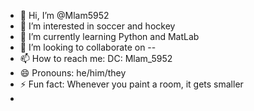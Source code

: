 - 👋 Hi, I’m @Mlam5952
- 👀 I’m interested in soccer and hockey
- 🌱 I’m currently learning Python and MatLab
- 💞️ I’m looking to collaborate on --
- 📫 How to reach me: DC: Mlam_5952
- 😄 Pronouns: he/him/they
- ⚡ Fun fact: Whenever you paint a room, it gets smaller
- 
<!---
Mlam5952/Mlam5952 is a ✨ special ✨ repository because its `README.md` (this file) appears on your GitHub profile.
You can click the Preview link to take a look at your changes.
--->
